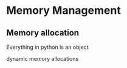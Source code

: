 # Memory Management

## Memory allocation

Everything in python is an object

dynamic memory allocations